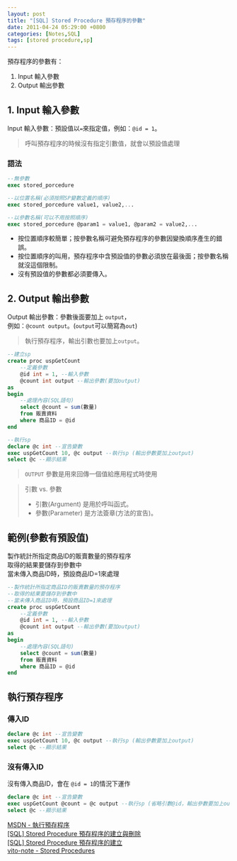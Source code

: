 ```yaml
---
layout: post
title: "[SQL] Stored Procedure 預存程序的參數"
date: 2011-04-24 05:29:00 +0800
categories: [Notes,SQL]
tags: [stored procedure,sp]
---
```


預存程序的參數有：
1. Input 輸入參數
2. Output 輸出參數

## 1. Input 輸入參數
Input 輸入參數：預設值以`=`來指定值，例如：`@id = 1`。
> 呼叫預存程序的時候沒有指定引數值，就會以預設值處理

### 語法

```sql
--無參數
exec stored_porcedure

--以位置名稱(必須按照SP變數定義的順序)
exec stored_porcedure value1, value2,...

--以參數名稱(可以不用按照順序)
exec stored_porcedure @param1 = value1, @param2 = value2,...
```

- 按位置順序較簡單；按參數名稱可避免預存程序的參數因變換順序產生的錯誤。
- 按位置順序的叫用，預存程序中含預設值的參數必須放在最後面；按參數名稱就沒這個限制。
- 沒有預設值的參數都必須要傳入。

## 2. Output 輸出參數
Output 輸出參數：參數後面要加上 `output`，      
例如：`@count output`。(`output`可以簡寫為`out`)

> 執行預存程序，輸出引數也要加上`output`。

```sql
--建立sp
create proc uspGetCount
    --定義參數
    @id int = 1, --輸入參數
    @count int output --輸出參數(要加output)
as
begin
    --處理內容(SQL語句)
    select @count = sum(數量) 
    from 販賣資料 
    where 商品ID = @id
end

--執行sp
declare @c int --宣告變數
exec uspGetCount 10, @c output --執行sp (輸出參數要加上output)
select @c --顯示結果
```

>  `OUTPUT` 參數是用來回傳一個值給應用程式時使用


> 引數 vs. 參數     
> - 引數(Argument) 是用於呼叫函式。       
> - 參數(Parameter) 是方法簽章(方法的宣告)。


## 範例(參數有預設值)
製作統計所指定商品ID的販賣數量的預存程序        
取得的結果要儲存到參數中      
當未傳入商品ID時，預設商品ID=1來處理      

```sql
--製作統計所指定商品ID的販賣數量的預存程序
--取得的結果要儲存到參數中
--當未傳入商品ID時，預設商品ID=1來處理
create proc uspGetCount
    --定義參數
    @id int = 1, --輸入參數
    @count int output --輸出參數(要加output)
as
begin
    --處理內容(SQL語句)
    select @count = sum(數量) 
    from 販賣資料 
    where 商品ID = @id
end
```

## 執行預存程序
### 傳入ID

```sql
declare @c int --宣告變數
exec uspGetCount 10, @c output --執行sp (輸出參數要加上output)
select @c --顯示結果
```

### 沒有傳入ID
沒有傳入商品ID，會在 `@id = 1`的情況下運作

```sql
declare @c int --宣告變數
exec uspGetCount @count = @c output --執行sp (省略引數@id，輸出參數要加上output)
select @c --顯示結果
```

[MSDN - 執行預存程序](https://learn.microsoft.com/zh-tw/sql/relational-databases/stored-procedures/execute-a-stored-procedure?view=sql-server-ver15)        
[[SQL] Stored Procedure 預存程序的建立與刪除](https://riivalin.github.io/posts/2011/04/sql-58/)		
[[SQL] Stored Procedure 預存程序的建立](https://riivalin.github.io/posts/2011/04/sql-77/)       
[vito-note - Stored Procedures](http://vito-note.blogspot.com/2013/05/stored-procedures.html)